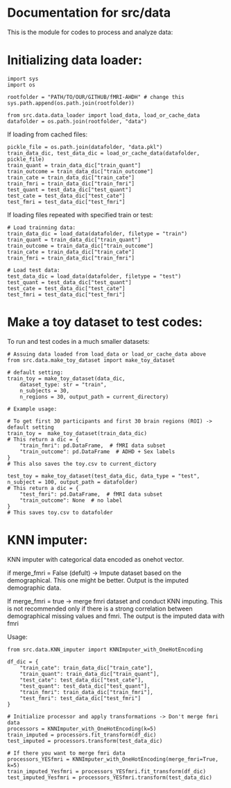 # Documentation for src/data 

This is the module for codes to process and analyze data: 

# Initializing data loader: 

```
import sys
import os 

rootfolder = "PATH/TO/OUR/GITHUB/fMRI-AHDH" # change this
sys.path.append(os.path.join(rootfolder))

from src.data.data_loader import load_data, load_or_cache_data
datafolder = os.path.join(rootfolder, "data")
```
If loading from cached files: 
```
pickle_file = os.path.join(datafolder, "data.pkl") 
train_data_dic, test_data_dic = load_or_cache_data(datafolder, pickle_file)
train_quant = train_data_dic["train_quant"]
train_outcome = train_data_dic["train_outcome"]
train_cate = train_data_dic["train_cate"]
train_fmri = train_data_dic["train_fmri"] 
test_quant = test_data_dic["test_quant"]
test_cate = test_data_dic["test_cate"]
test_fmri = test_data_dic["test_fmri"]

```
If loading files repeated with specified train or test: 
```
# Load trainning data: 
train_data_dic = load_data(datafolder, filetype = "train") 
train_quant = train_data_dic["train_quant"]
train_outcome = train_data_dic["train_outcome"]
train_cate = train_data_dic["train_cate"]
train_fmri = train_data_dic["train_fmri"] 

# Load test data: 
test_data_dic = load_data(datafolder, filetype = "test")
test_quant = test_data_dic["test_quant"]
test_cate = test_data_dic["test_cate"]
test_fmri = test_data_dic["test_fmri"]
```

# Make a toy dataset to test codes: 
To run and test codes in a much smaller datasets: 

```
# Assuing data loaded from load_data or load_or_cache_data above 
from src.data.make_toy_dataset import make_toy_dataset 

# default setting: 
train_toy = make_toy_dataset(data_dic, 
    dataset_type: str = "train", 
    n_subjects = 30, 
    n_regions = 30, output_path = current_directory)   

# Example usage: 

# To get first 30 participants and first 30 brain regions (ROI) -> default setting 
train_toy =  make_toy_dataset(train_data_dic) 
# This return a dic = {
    "train_fmri": pd.DataFrame,  # fMRI data subset
    "train_outcome": pd.DataFrame  # ADHD + Sex labels 
} 
# This also saves the toy.csv to current_dictory 

test_toy = make_toy_dataset(test_data_dic, data_type = "test", n_subject = 100, output_path = datafolder) 
# This return a dic = {
    "test_fmri": pd.DataFrame,  # fMRI data subset
    "train_outcome": None  # no label 
} 
# This saves toy.csv to datafolder

```

# KNN imputer: 

KNN imputer with categorical data encoded as onehot vector. 

if merge_fmri = False (defult) -> Impute dataset based on the demographical. This one might be better. Output is the imputed demographic data. 

If merge_fmri = true -> merge fmri dataset and conduct KNN imputing. This is not recommended only if there is a strong correlation between demographical missing values and fmri. The output is the imputed data with fmri

Usage: 
```
from src.data.KNN_imputer import KNNImputer_with_OneHotEncoding

df_dic = {
    "train_cate": train_data_dic["train_cate"],
    "train_quant": train_data_dic["train_quant"],
    "test_cate": test_data_dic["test_cate"],
    "test_quant": test_data_dic["test_quant"],
    "train_fmri": train_data_dic["train_fmri"],
    "test_fmri": test_data_dic["test_fmri"]
}

# Initialize processor and apply transformations -> Don't merge fmri data 
processors = KNNImputer_with_OneHotEncoding(k=5)
train_imputed = processors.fit_transform(df_dic)  
test_imputed = processors.transform(test_data_dic)  

# If there you want to merge fmri data 
processors_YESfmri = KNNImputer_with_OneHotEncoding(merge_fmri=True, k=5)
train_imputed_Yesfmri = processors_YESfmri.fit_transform(df_dic)  
test_imputed_Yesfmri = processors_YESfmri.transform(test_data_dic)  

```

